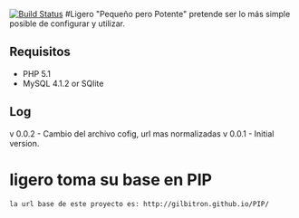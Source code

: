 [![Build Status](https://travis-ci.org/ByetsRd/ligero.svg?branch=master)](https://travis-ci.org/ByetsRd/ligero)
#Ligero
"Pequeño pero Potente" pretende ser lo más simple posible de configurar y utilizar.


## Requisitos
* PHP 5.1 
* MySQL 4.1.2 or SQlite 

## Log

v 0.0.2 - Cambio del archivo cofig, url mas normalizadas
v 0.0.1 - Initial version.


# ligero toma su base en PIP
    la url base de este proyecto es: http://gilbitron.github.io/PIP/
    


